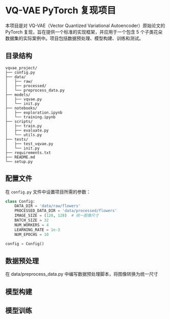 # VQ-VAE PyTorch 复现项目

本项目是对 VQ-VAE（Vector Quantized Variational Autoencoder）原始论文的 PyTorch 复现，旨在提供一个标准的实现框架，并应用于一个包含 5 个子类花朵数据集的实际案例中。项目包括数据预处理、模型构建、训练和测试。

## 目录结构
```
vqvae_project/
├── config.py
├── data/
│   ├── raw/
│   ├── processed/
│   └── preprocess_data.py
├── models/
│   ├── vqvae.py
│   └── init.py
├── notebooks/
│   ├── exploration.ipynb
│   └── training.ipynb
├── scripts/
│   ├── train.py
│   ├── evaluate.py
│   └── utils.py
├── tests/
│   ├── test_vqvae.py
│   └── init.py
├── requirements.txt
├── README.md
└── setup.py
```
## 配置文件

在 `config.py` 文件中设置项目所需的参数：

```python
class Config:
    DATA_DIR = 'data/raw/flowers'
    PROCESSED_DATA_DIR = 'data/processed/flowers'
    IMAGE_SIZE = (128, 128)  # 统一图像尺寸
    BATCH_SIZE = 32
    NUM_WORKERS = 4
    LEARNING_RATE = 1e-3
    NUM_EPOCHS = 10

config = Config()
```
## 数据预处理

在 data/preprocess_data.py 中编写数据预处理脚本，将图像转换为统一尺寸

## 模型构建
## 模型训练